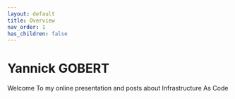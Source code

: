 ```yaml
---
layout: default
title: Overview
nav_order: 1
has_children: false
---
```


# Yannick GOBERT

Welcome To my online presentation and posts about Infrastructure As Code
